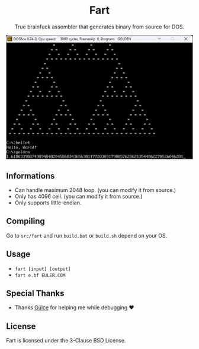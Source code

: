 <div align="center">

# Fart

True brainfuck assembler that generates binary from source for DOS.

![FART IN ACTION](./assets/action.png)

</div>

## Informations

- Can handle maximum 2048 loop. (you can modify it from source.)
- Only has 4096 cell. (you can modify it from source.)
- Only supports little-endian.

## Compiling

Go to `src/fart` and run `build.bat` or `build.sh` depend on your OS.

## Usage

- `fart [input] [output]`
- `fart e.bf EULER.COM`

## Special Thanks

- Thanks [Gülce](https://github.com/gulje) for helping me while debugging ❤️

## License

Fart is licensed under the 3-Clause BSD License.
